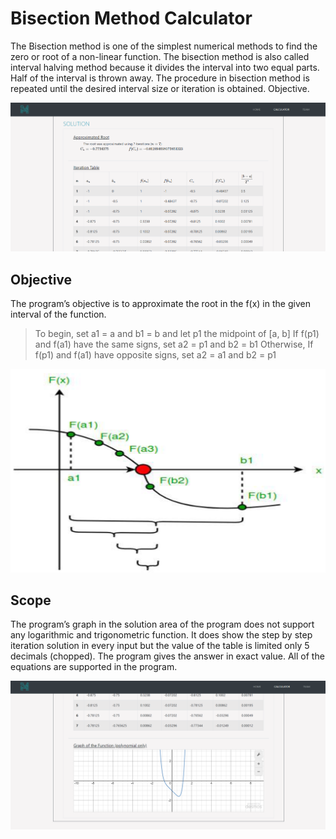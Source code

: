 # Bisection Method Calculator

The Bisection method is one of the simplest numerical methods to find the zero or root of a non-linear function. The bisection method is also called interval halving method because it divides the interval into two equal parts. Half of the interval is thrown away. The procedure in bisection method is repeated until the desired interval size or iteration is obtained.
Objective.


![sneak](images/repo_image/sneak_peak.PNG)


## Objective
The program’s objective is to approximate the root in the f(x) in the given interval of the function.

> To begin, set a1 = a and b1 = b and let p1 the midpoint of [a, b]
> If f(p1) and f(a1) have the same signs, set a2 = p1 and b2 = b1
> Otherwise, If f(p1) and f(a1) have opposite signs, set a2 = a1 and b2 = p1


![objective](images/repo_image/objective.PNG)


## Scope
The program’s graph in the solution area of the program does not support any logarithmic and trigonometric function. It does show the step by step iteration solution in every input but the value of the table is limited only 5 decimals (chopped). The program gives the answer in exact value. All of the equations are supported in the program.


![scope](images/repo_image/graph.PNG)